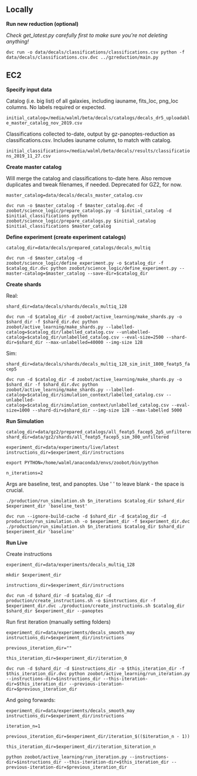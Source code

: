 
## Locally

**Run new reduction (optional)**

*Check get_latest.py carefully first to make sure you're not deleting anything!*

`dvc run -o data/decals/classifications/classifications.csv python -f data/decals/classifications.csv.dvc ../gzreduction/main.py`

<!-- `dvc push -r s3 data/decals/classifications.dvc` -->

## EC2

<!-- `shard_dir=data/decals/shards/decals_weak_bars_sim` -->
<!-- `question=bar` -->
<!-- `catalog_dir=data/decals/prepared_catalogs/decals_weak_bars_launch`
`shard_dir=data/decals/shards/decals_weak_bars_launch`
`experiment_dir=data/experiments/simulation/decals_weak_bars_launch_test` -->

**Specify input data**

Catalog (i.e. big list) of all galaxies, including iauname, fits_loc, png_loc columns. No labels required or expected.

`initial_catalog=/media/walml/beta/decals/catalogs/decals_dr5_uploadable_master_catalog_nov_2019.csv`

Classifications collected to-date, output by gz-panoptes-reduction as classifications.csv. Includes iauname column, to match with catalog.

`initial_classifications=/media/walml/beta/decals/results/classifications_2019_11_27.csv`

**Create master catalog**

Will merge the catalog and classifications to-date here. Also remove duplicates and tweak filenames, if needed. Deprecated for GZ2, for now.

`master_catalog=data/decals/decals_master_catalog.csv`

`dvc run -o $master_catalog -f $master_catalog.dvc -d zoobot/science_logic/prepare_catalogs.py -d $initial_catalog -d $initial_classifications python zoobot/science_logic/prepare_catalogs.py $initial_catalog $initial_classifications $master_catalog`


**Define experiment (create experiment catalogs)**

`catalog_dir=data/decals/prepared_catalogs/decals_multiq`

`dvc run -d $master_catalog -d zoobot/science_logic/define_experiment.py -o $catalog_dir -f $catalog_dir.dvc python zoobot/science_logic/define_experiment.py --master-catalog=$master_catalog --save-dir=$catalog_dir`

**Create shards**

Real:

`shard_dir=data/decals/shards/decals_multiq_128`

`dvc run -d $catalog_dir -d zoobot/active_learning/make_shards.py -o $shard_dir -f $shard_dir.dvc python zoobot/active_learning/make_shards.py --labelled-catalog=$catalog_dir/labelled_catalog.csv --unlabelled-catalog=$catalog_dir/unlabelled_catalog.csv --eval-size=2500 --shard-dir=$shard_dir --max-unlabelled=40000 --img-size 128`

Sim:

`shard_dir=data/decals/shards/decals_multiq_128_sim_init_1800_featp5_facep5`


`dvc run -d $catalog_dir -d zoobot/active_learning/make_shards.py -o $shard_dir -f $shard_dir.dvc python zoobot/active_learning/make_shards.py --labelled-catalog=$catalog_dir/simulation_context/labelled_catalog.csv --unlabelled-catalog=$catalog_dir/simulation_context/unlabelled_catalog.csv --eval-size=1000 --shard-dir=$shard_dir --img-size 128 --max-labelled 5000`

**Run Simulation**

    catalog_dir=data/gz2/prepared_catalogs/all_featp5_facep5_2p5_unfiltered
    shard_dir=data/gz2/shards/all_featp5_facep5_sim_300_unfiltered

    experiment_dir=data/experiments/live/latest
    instructions_dir=$experiment_dir/instructions

    export PYTHON=/home/walml/anaconda3/envs/zoobot/bin/python

    n_iterations=2

Args are baseline, test, and panoptes. Use ' ' to leave blank - the space is crucial.

    ./production/run_simulation.sh $n_iterations $catalog_dir $shard_dir $experiment_dir 'baseline_test'

    dvc run --ignore-build-cache -d $shard_dir -d $catalog_dir -d production/run_simulation.sh -o $experiment_dir -f $experiment_dir.dvc ./production/run_simulation.sh $n_iterations $catalog_dir $shard_dir $experiment_dir 'baseline'

**Run Live**

Create instructions

`experiment_dir=data/experiments/decals_multiq_128`

`mkdir $experiment_dir`

`instructions_dir=$experiment_dir/instructions`

`dvc run -d $shard_dir -d $catalog_dir -d production/create_instructions.sh -o $instructions_dir -f $experiment_dir.dvc ./production/create_instructions.sh $catalog_dir $shard_dir $experiment_dir --panoptes`
<!-- add --test for test mode, --panoptes for real oracle/uploads -->

Run first iteration (manually setting folders)

`experiment_dir=data/experiments/decals_smooth_may`
`instructions_dir=$experiment_dir/instructions`

`previous_iteration_dir=""`

`this_iteration_dir=$experiment_dir/iteration_0`
<!-- 
`dvc run -d production/run_iteration.sh -d $instructions_dir -o $this_iteration_dir -f $this_iteration_dir.dvc ./production/run_iteration.sh  $experiment_dir $instructions_dir $previous_iteration $this_iteration "--test"` -->

`dvc run -d $shard_dir -d $instructions_dir -o $this_iteration_dir -f $this_iteration_dir.dvc python zoobot/active_learning/run_iteration.py --instructions-dir=$instructions_dir --this-iteration-dir=$this_iteration_dir --previous-iteration-dir=$previous_iteration_dir`

And going forwards:

`experiment_dir=data/experiments/decals_smooth_may`
`instructions_dir=$experiment_dir/instructions`
<!-- this does need to be defined! -->

`iteration_n=1`

`previous_iteration_dir=$experiment_dir/iteration_$(($iteration_n - 1))`
<!-- bash uses this syntax to evaluate in math context -->

`this_iteration_dir=$experiment_dir/iteration_$iteration_n`

`python zoobot/active_learning/run_iteration.py --instructions-dir=$instructions_dir --this-iteration-dir=$this_iteration_dir --previous-iteration-dir=$previous_iteration_dir`